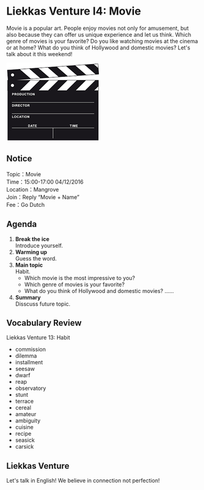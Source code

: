 
# Liekkas Venture l4: Movie

Movie is a popular art. People enjoy movies not only for amusement, 
but also because they can offer us unique experience and let us think.
Which genre of movies is your favorite?
Do you like watching movies at the cinema or at home?
What do you think of Hollywood and domestic movies?
Let's talk about it this weekend!


![habit](./images/movie.png "movie")

## Notice

Topic：Movie  
Time：15:00-17:00 04/12/2016   
Location：Mangrove  
Join：Reply “Movie + Name”  
Fee：Go Dutch

## Agenda

1. **Break the ice**  
    Introduce yourself.
2. **Warming up**   
    Guess the word.
3. **Main topic**  
    Habit. 
    + Which movie is the most impressive to you?
    + Which genre of movies is your favorite?
    + What do you think of Hollywood and domestic movies?
    ......
4. **Summary**   
    Disscuss future topic.

## Vocabulary Review

Liekkas Venture 13: Habit 
- commission
- dilemma 
- installment
- seesaw
- dwarf
- reap
- observatory
- stunt
- terrace
- cereal
- amateur
- ambiguity
- cuisine
- recipe
- seasick
- carsick

## Liekkas Venture

Let's talk in English!
We believe in connection not perfection!

